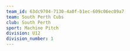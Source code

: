 ```yaml
---
team_id: 63dc9704-7130-4a0f-b1ec-609c06ec09a7
team: South Perth Cubs
club: South Perth
sport: Machine Pitch
division: U12
division_number: 1
---
```

